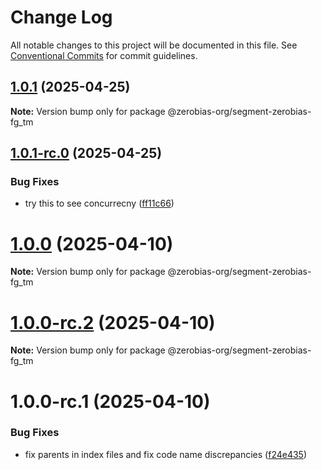 # Change Log

All notable changes to this project will be documented in this file.
See [Conventional Commits](https://conventionalcommits.org) for commit guidelines.

## [1.0.1](https://github.com/zerobias-org/segment/compare/@zerobias-org/segment-zerobias-fg_tm@1.0.1-rc.0...@zerobias-org/segment-zerobias-fg_tm@1.0.1) (2025-04-25)

**Note:** Version bump only for package @zerobias-org/segment-zerobias-fg_tm





## [1.0.1-rc.0](https://github.com/zerobias-org/segment/compare/@zerobias-org/segment-zerobias-fg_tm@1.0.0...@zerobias-org/segment-zerobias-fg_tm@1.0.1-rc.0) (2025-04-25)


### Bug Fixes

* try this to see concurrecny ([ff11c66](https://github.com/zerobias-org/segment/commit/ff11c66d67cb9f185098fd640d4139178d29ae22))





# [1.0.0](https://github.com/zerobias-org/segment/compare/@zerobias-org/segment-zerobias-fg_tm@1.0.0-rc.2...@zerobias-org/segment-zerobias-fg_tm@1.0.0) (2025-04-10)

**Note:** Version bump only for package @zerobias-org/segment-zerobias-fg_tm





# [1.0.0-rc.2](https://github.com/zerobias-org/segment/compare/@zerobias-org/segment-zerobias-fg_tm@1.0.0-rc.1...@zerobias-org/segment-zerobias-fg_tm@1.0.0-rc.2) (2025-04-10)

**Note:** Version bump only for package @zerobias-org/segment-zerobias-fg_tm





# 1.0.0-rc.1 (2025-04-10)


### Bug Fixes

* fix parents in index files and fix code name discrepancies ([f24e435](https://github.com/zerobias-org/segment/commit/f24e4352453caaa05074cc6bb66ee8ed21a4f11d))
